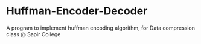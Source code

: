 # Huffman-Encoder-Decoder
A program to implement huffman encoding algorithm, for Data compression class @ Sapir College
